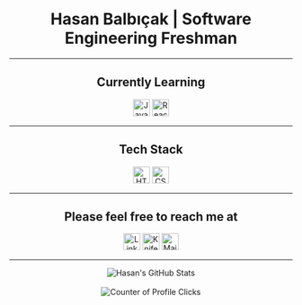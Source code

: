 <h1 align="center">Hasan Balbıçak | Software Engineering Freshman</h1>

***

<h2 align="center">Currently Learning</h2>

<p align="center">
  <img src="https://api.iconify.design/logos/javascript.svg" alt="JavaScript" height="30" width="30">
  <img src="https://api.iconify.design/logos/react.svg" alt="React" height="30" width="30">
</p>

***

<h2 align="center">Tech Stack</h2>

<p align="center">



  <img src="https://api.iconify.design/vscode-icons/file-type-html.svg" alt="HTML" height="30" width="30">
  <img src="https://api.iconify.design/vscode-icons/file-type-css.svg" alt="CSS" height="30" width="30">
</p>

***

<h2 align="center">Please feel free to reach me at</h2>

<p align="center">
  <a href="https://linkedin.com/in/hasanbalbicak" target="_blank"><img src="https://api.iconify.design/logos/linkedin-icon.svg" alt="LinkedIn" height="30" width="30"></a>
  <a href="https://hasanbalbicak.me" target="_blank"><img src="https://api.iconify.design/octicon/browser-24.svg" alt="Knife pierced in a honey pot logo" height="30" width="30"></a>
  <a href="mailto:hasanhuseyinbalbicak@gmail.com"><img src="https://api.iconify.design/logos/google-gmail.svg" alt="Mail Envelope" height="30" width="auto"></a>
</p>

***

<div align="center">
  <img src="https://github-readme-stats.vercel.app/api?username=mrhonneynive&count_private=true&show_icons=true&theme=transparent" alt="Hasan's GitHub Stats">
</div>
<br>
<div align="center">
  <img src="https://komarev.com/ghpvc/?username=mrhonneynive" alt="Counter of Profile Clicks">
</div>


<!--
**mrhonneynive/mrhonneynive** is a ✨ _special_ ✨ repository because its `README.md` (this file) appears on your GitHub profile.

Here are some ideas to get you started:

- 🔭 I’m currently working on ...
- 👯 I’m looking to collaborate on ...
- 🤔 I’m looking for help with ...
- 💬 Ask me about ...
- 📫 How to reach me: ...
- 😄 Pronouns: ...
- ⚡ Fun fact: ...
-->

